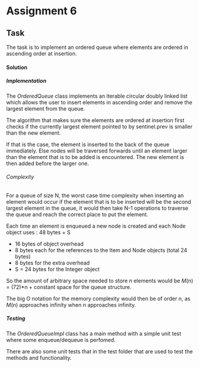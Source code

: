 # Assignment 6
 
 ## Task
 The task is to implement an ordered queue where elements are ordered in ascending order at insertion.
 #### Solution
 
 ##### Implementation
 The *OrderedQueue* class implements an iterable circular doubly linked list which allows the user to insert 
 elements in ascending order and remove the largest element from the queue.
 
 The algorithm that makes sure the elements are ordered at insertion
 first checks if the currently largest element pointed to by sentinel.prev
 is smaller than the new element.
  
If that is the case, the element is inserted
to the back of the queue immediately.
Else nodes will be traversed forwards until an element
larger than the element that is to be added is encountered.
The new element is then added before the larger one.
 
###### Complexity
For a queue of size N, the worst case time complexity when inserting an element would 
occur if the element that is to be inserted will be the second largest
element in the queue, it would then take N-1 operations to traverse the 
queue and reach the correct place to put the element.
 
Each time an element is enqueued a new node is created
and each Node object uses :
 48 bytes + S 
- 16 bytes of object overhead
- 8 bytes each for the references to the Item and Node objects (total 24 bytes)
- 8 bytes for the extra overhead
- S = 24 bytes for the Integer object

So the amount of arbitrary space needed to store *n* elements would be 
*M*(n) = (72)*n + constant space for the queue structure.

The big O notation for the memory complexity would then be of order n,
as *M*(n) approaches infinity when n approaches infinity.


##### Testing
The *OrderedQueueImpl* class has a main method with a
simple unit test where some enqueue/dequeue is perfomed.

There are also some unit tests that in the test folder that
are used to test the methods and functionality.